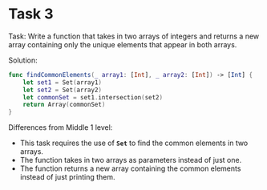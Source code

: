 # Task 3

Task: Write a function that takes in two arrays of integers and returns a new
array containing only the unique elements that appear in both arrays.

Solution:

```swift
func findCommonElements(_ array1: [Int], _ array2: [Int]) -> [Int] {
    let set1 = Set(array1)
    let set2 = Set(array2)
    let commonSet = set1.intersection(set2)
    return Array(commonSet)
}
```

Differences from Middle 1 level:

-   This task requires the use of **`Set`** to find the common elements in two
    arrays.
-   The function takes in two arrays as parameters instead of just one.
-   The function returns a new array containing the common elements instead of
    just printing them.
